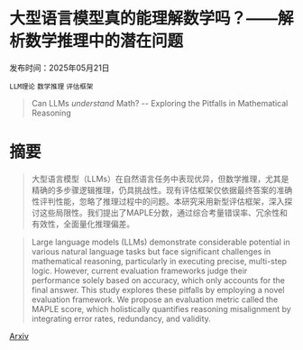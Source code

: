 # 大型语言模型真的能理解数学吗？——解析数学推理中的潜在问题

发布时间：2025年05月21日

`LLM理论` `数学推理` `评估框架`

> Can LLMs $\textit{understand}$ Math? -- Exploring the Pitfalls in Mathematical Reasoning

# 摘要

> 大型语言模型（LLMs）在自然语言任务中表现优异，但数学推理，尤其是精确的多步骤逻辑推理，仍具挑战性。现有评估框架仅依据最终答案的准确性评判性能，忽略了推理过程中的问题。本研究采用新型评估框架，深入探讨这些局限性。我们提出了MAPLE分数，通过综合考量错误率、冗余性和有效性，全面量化推理偏差。

> Large language models (LLMs) demonstrate considerable potential in various natural language tasks but face significant challenges in mathematical reasoning, particularly in executing precise, multi-step logic. However, current evaluation frameworks judge their performance solely based on accuracy, which only accounts for the final answer. This study explores these pitfalls by employing a novel evaluation framework. We propose an evaluation metric called the MAPLE score, which holistically quantifies reasoning misalignment by integrating error rates, redundancy, and validity.

[Arxiv](https://arxiv.org/abs/2505.15623)